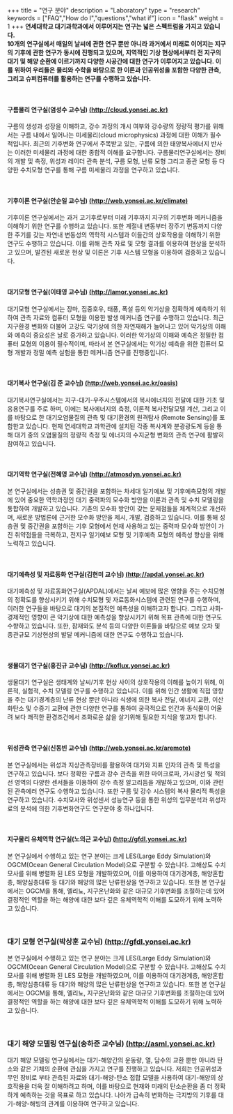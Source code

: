 +++
title = "연구 분야"
description = "Laboratory"
type = "research"
keywords = ["FAQ","How do I","questions","what if"]
icon = "flask"
weight = 1
+++
**연세대학교 대기과학과에서 이루어지는 연구는 넓은 스펙트럼을 가지고 있습니다.**  
**10개의 연구실에서 매일의 날씨에 관한 연구 뿐만 아니라 과거에서 미래로 이어지는 지구의 기후에 관한 연구가 동시에 진행되고 있으며,
지역적인 기상 현상에서부터 전 지구의 대기 및 해양 순환에 이르기까지 다양한 시공간에 대한 연구가 이루어지고 있습니다.
이를 위하여 우리들은 물리와 수학을 바탕으로 한 이론과 인공위성을 포함한 다양한 관측, 그리고 슈퍼컴퓨터를 활용하는 연구를 수행하고 있습니다.**

<!--more-->
<div class='image'>
<img src="../../img/cbackground.jpg" class="img-responsive" alt="">
</div>

<br>

#### 구름물리 연구실(염성수 교수님) [(http://cloud.yonsei.ac.kr)](http://cloud.yonsei.ac.kr)
구름의 생성과 성장을 이해하고, 강수 과정의 개시 여부와 강수량의 정량적 평가를 위해서는 구름 내에서 일어나는 미세물리(cloud microphysics) 과정에 대한 이해가 필수적입니다. 최근의 기후변화 연구에서 주목받고 있는, 구름에 의한 태양복사에너지 반사는 이러한 미세물리 과정에 대한 종합적 이해를 요구합니다. 구름물리연구실에서는 장비의 개발 및 측정, 위성과 레이더 관측 분석, 구름 모형, 난류 모형 그리고 종관 모형 등 다양한 수치모형 연구를 통해 구름 미세물리 과정을 연구하고 있습니다.

<br>

#### 기후이론 연구실(안순일 교수님) [(http://web.yonsei.ac.kr/climate)](http://web.yonsei.ac.kr/climate)

 기후이론 연구실에서는 과거 고기후로부터 미래 기후까지 지구의 기후변화 메커니즘을 이해하기 위한 연구를 수행하고 있습니다. 또한 계절내 변동부터 장주기 변동까지 다양한 주기를 갖는 자연내 변동성의 역학적 시스템과 이들간의 상호작용을 이해하기 위한 연구도 수행하고 있습니다. 이를 위해 관측 자료 및 모형 결과를 이용하여 현상을 분석하고 있으며, 발견된 새로운 현상 및 이론은 기후 시스템 모형을 이용하여 검증하고 있습니다.

<br>

#### 대기모형 연구실(이태영 교수님) [(http://lamor.yonsei.ac.kr)](http://lamor.yonsei.ac.kr)

 대기모형 연구실에서는 장마, 집중호우, 태풍, 폭설 등의 악기상을 정확하게 예측하기 위하여 관측 자료와 컴퓨터 모형을 이용한 발생 메커니즘 연구를 수행하고 있습니다. 최근 지구환경 변화와 더불어 고강도 악기상에 의한 자연재해가 늘어나고 있어 악기상의 이해와 예측의 중요성은 날로 증가하고 있습니다. 이러한 악기상의 이해와 예측은 정밀한 컴퓨터 모형의 이용이 필수적이며, 따라서 본 연구실에서는 악기상 예측을 위한 컴퓨터 모형 개발과 정밀 예측 실험을 통한 메커니즘 연구를 진행중입니다.

<br>

#### 대기복사 연구실(김 준 교수님) [(http://web.yonsei.ac.kr/oasis)](http://web.yonsei.ac.kr/oasis)

대기복사연구실에서는 지구-대기-우주시스템에서의 복사에너지의 전달에 대한 기초 및 응용연구를 주로 하며, 이에는 복사에너지의 측정, 이론적 복사전달모델 계산, 그리고 이를 바탕으로 한 대기오염물질의 관측 및 대기환경의 원격탐사 (Remote Sensing)를 포함한고 있습니다. 현재 연세대학교 과학관에 설치된 각종 복사계와 분광광도계 등을 통해 대기 중의 오염물질의 정량적 측정 및 에너지의 수지균형 변화의 관측 연구에 활발히 참여하고 있습니다.

<br>

#### 대기역학 연구실(전혜영 교수님) [(http://atmosdyn.yonsei.ac.kr)](http://atmosdyn.yonsei.ac.kr)

본 연구실에서는 성층권 및 중간권을 포함하는 차세대 일기예보 및 기후예측모형의 개발에 있어 중요한 역학과정인 대기 중력파의 모수화 방안을 이론과 관측 및 수치 모델링을 통합하여 개발하고 있습니다. 기존의 모수화 방안이 갖는 문제점들을 체계적으로 개선하며, 새로운 방법론에 근거한 모수화 방안을 제시, 개발, 검증하고 있습니다. 이를 통해 성층권 및 중간권을 포함하는 기후 모형에서 현재 사용하고 있는 중력파 모수화 방안이 가진 취약점들을 극복하고, 전지구 일기예보 모형 및 기후예측 모형의 예측성 향상을 위해 노력하고 있습니다.


<br>

#### 대기예측성 및 자료동화 연구실(김현미 교수님) [(http://apdal.yonsei.ac.kr)](http://apdal.yonsei.ac.kr)
대기예측성 및 자료동화연구실(APDAL)에서는 날씨 예보에 많은 영향을 주는 수치모형의 정확도를 향상시키기 위해 수치모형 및 자료동화시스템에 관련된 연구를 수행하며, 이러한 연구들을 바탕으로 대기의 본질적인 예측성을 이해하고자 합니다. 그리고 사회-경제적인 영향이 큰 악기상에 대한 예측성을 향상시키기 위해 목표 관측에 대한 연구도 수향하고 있습니다. 또한, 잠재와도 분석 등의 다양한 이론들을 바탕으로 예보 오차 및 종관규모 기상현상의 발달 메커니즘에 대한 연구도 수행하고 있습니다.

<br>

####  생물대기 연구실(홍진규 교수님) [(http://koflux.yonsei.ac.kr)](http://koflux.yonsei.ac.kr)
생물대기 연구실은 생태계와 날씨/기후 현상 사이의 상호작용의 이해를 높이기 위해, 이론적, 실험적, 수치 모델링 연구를 수행하고 있습니다. 이를 위해 인간 생활에 직접 영향을 주는 대기경계층의 난류 현상 뿐만 아니라 식생에 의한 복사 전달, 에너지 교환, 이산화탄소 및 수증기 교환에 관한 다양한 연구를 통하여 궁극적으로 인간과 동식물이 어울려 보다 쾌적한 환경조건에서 조화로운 삶을 살기위해 필요한 지식을 쌓고자 합니다.

<br>

#### 위성관측 연구실(신동빈 교수님) [(http://web.yonsei.ac.kr/aremote)](http://web.yonsei.ac.kr/aremote)
본 연구실에서는 위성과 지상관측장비를 활용하여 대기와 지표 인자의 관측 및 특성을 연구하고 있습니다. 보다 정확한 구름과 강수 관측을 위한 마이크로파, 가시광선 및 적외선 영역의 다양한 센서들을 이용하여 강수 측정 알고리듬을 개발하고 있으며, 이와 관련된 관측에러 연구도 수행하고 있습니다. 또한 구름 및 강수 시스템의 복사 물리적 특성을 연구하고 있습니다. 수치모사와 위성센서 성능연구 등을 통한 위성의 임무분석과 위성자료의 분석에 의한 기후변화연구도 연구분야 중 하나입니다.

<br>

#### 지구물리 유체역학 연구실(노의근 교수님) [(http://gfdl.yonsei.ac.kr)](http://gfdl.yonsei.ac.kr)
본 연구실에서 수행하고 있는 연구 분야는 크게 LES(Large Eddy Simulation)와 OGCM(Ocean General Circulation Model)으로 구분할 수 있습니다. 고해상도 수치모사를 위해 병렬화 된 LES 모형을 개발하였으며, 이를 이용하여 대기경계층, 해양혼합층, 해양심층대류 등 대기와 해양의 많은 난류현상을 연구하고 있습니다. 또한 본 연구실에서는 OGCM을 통해, 엘리뇨, 지구온난화와 같은 대규모 기후변화를 조절하는데 있어 결정적인 역할을 하는 해양에 대한 보다 깊은 유체역학적 이해를 도모하기 위해 노력하고 있습니다.

<br>

### 대기 모형 연구실(박상훈 교수님) [(http://gfdl.yonsei.ac.kr)](http://gfdl.yonsei.ac.kr)
본 연구실에서 수행하고 있는 연구 분야는 크게 LES(Large Eddy Simulation)와 OGCM(Ocean General Circulation Model)으로 구분할 수 있습니다. 고해상도 수치모사를 위해 병렬화 된 LES 모형을 개발하였으며, 이를 이용하여 대기경계층, 해양혼합층, 해양심층대류 등 대기와 해양의 많은 난류현상을 연구하고 있습니다. 또한 본 연구실에서는 OGCM을 통해, 엘리뇨, 지구온난화와 같은 대규모 기후변화를 조절하는데 있어 결정적인 역할을 하는 해양에 대한 보다 깊은 유체역학적 이해를 도모하기 위해 노력하고 있습니다.

<br>

### 대기 해양 모델링 연구실(송하준 교수님) [(http://asml.yonsei.ac.kr)](http://asml.yonsei.ac.kr)
대기 해양 모델링 연구실에서는 대기-해양간의 운동량, 열, 담수의 교환 뿐만 아니라 탄소와 같은 기체의 순환에 관심을 가지고 연구를 진행하고 있습니다. 저희는 인공위성과 무인 장비로 부타 관측된 자료와 대기-해양-탄소 접합 모델을 사용하여 대기-해양의 상호작용을 더욱 잘 이해하려고 하며, 이를 바탕으로 현재와 미래의 탄소순환을 좀 더 정확하게 예측하는 것을 목표로 하고 있습니다. 나아가 급속히 변화하는 극지방의 기후를 대기-해양-해빙의 관계를 이용하여 연구하고 있습니다.  
